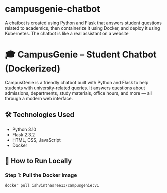 # campusgenie-chatbot
A chatbot is created using Python and Flask that answers student questions related to academics, then containerize it using Docker, and deploy it using Kubernetes. The chatbot is like a real assistant on a website
# 🎓 CampusGenie – Student Chatbot (Dockerized)

CampusGenie is a friendly chatbot built with Python and Flask to help students with university-related queries. It answers questions about admissions, departments, study materials, office hours, and more — all through a modern web interface.

## 🛠️ Technologies Used
- Python 3.10
- Flask 2.3.2
- HTML, CSS, JavaScript
- Docker

## 🚀 How to Run Locally

### Step 1: Pull the Docker Image
```bash
docker pull ishvinthasree13/campusgenie:v1
